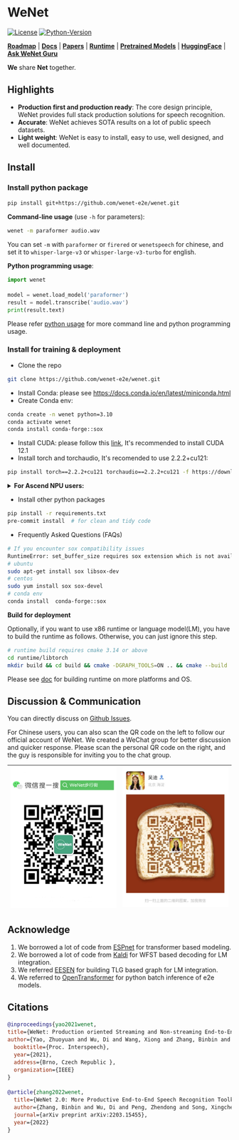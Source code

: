 # WeNet

[![License](https://img.shields.io/badge/License-Apache%202.0-brightgreen.svg)](https://opensource.org/licenses/Apache-2.0)
[![Python-Version](https://img.shields.io/badge/Python-3.7%7C3.8-brightgreen)](https://github.com/wenet-e2e/wenet)

[**Roadmap**](https://github.com/wenet-e2e/wenet/issues/1683)
| [**Docs**](https://wenet-e2e.github.io/wenet)
| [**Papers**](https://wenet-e2e.github.io/wenet/papers.html)
| [**Runtime**](https://github.com/wenet-e2e/wenet/tree/main/runtime)
| [**Pretrained Models**](docs/pretrained_models.md)
| [**HuggingFace**](https://huggingface.co/spaces/wenet/wenet_demo)
| [**Ask WeNet Guru**](https://gurubase.io/g/wenet)

**We** share **Net** together.

## Highlights

* **Production first and production ready**: The core design principle, WeNet provides full stack production solutions for speech recognition.
* **Accurate**: WeNet achieves SOTA results on a lot of public speech datasets.
* **Light weight**: WeNet is easy to install, easy to use, well designed, and well documented.


## Install

### Install python package

``` sh
pip install git+https://github.com/wenet-e2e/wenet.git
```

**Command-line usage** (use `-h` for parameters):

``` sh
wenet -m paraformer audio.wav
```

You can set `-m` with `paraformer` or `firered` or `wenetspeech` for chinese,
and set it to `whisper-large-v3` or `whisper-large-v3-turbo` for english.


**Python programming usage**:

``` python
import wenet

model = wenet.load_model('paraformer')
result = model.transcribe('audio.wav')
print(result.text)
```

Please refer [python usage](docs/python_package.md) for more command line and python programming usage.

### Install for training & deployment

- Clone the repo
``` sh
git clone https://github.com/wenet-e2e/wenet.git
```

- Install Conda: please see https://docs.conda.io/en/latest/miniconda.html
- Create Conda env:

``` sh
conda create -n wenet python=3.10
conda activate wenet
conda install conda-forge::sox
```

- Install CUDA: please follow this [link](https://icefall.readthedocs.io/en/latest/installation/index.html#id1), It's recommended to install CUDA 12.1
- Install torch and torchaudio, It's recomended to use 2.2.2+cu121:

``` sh
pip install torch==2.2.2+cu121 torchaudio==2.2.2+cu121 -f https://download.pytorch.org/whl/torch_stable.html
```

<details><summary><b>For Ascend NPU users:</b></summary>

- Install CANN: please follow this [link](https://ascend.github.io/docs/sources/ascend/quick_install.html) to install CANN toolkit and kernels.

- Install WeNet with torch-npu dependencies:

``` sh
pip install -e .[torch-npu]
```

- Related version control table:

| Requirement  |      Minimum     | Recommend   |
| ------------ | ---------------- | ----------- |
| CANN         | 8.0.RC2.alpha003 | latest      |
| torch        | 2.1.0            | 2.2.0       |
| torch-npu    | 2.1.0            | 2.2.0       |
| torchaudio   | 2.1.0            | 2.2.0       |
| deepspeed    | 0.13.2           | latest      |

</details>

- Install other python packages

``` sh
pip install -r requirements.txt
pre-commit install  # for clean and tidy code
```

- Frequently Asked Questions (FAQs)

``` sh
# If you encounter sox compatibility issues
RuntimeError: set_buffer_size requires sox extension which is not available.
# ubuntu
sudo apt-get install sox libsox-dev
# centos
sudo yum install sox sox-devel
# conda env
conda install  conda-forge::sox
```

**Build for deployment**

Optionally, if you want to use x86 runtime or language model(LM),
you have to build the runtime as follows. Otherwise, you can just ignore this step.

``` sh
# runtime build requires cmake 3.14 or above
cd runtime/libtorch
mkdir build && cd build && cmake -DGRAPH_TOOLS=ON .. && cmake --build .
```

Please see [doc](https://github.com/wenet-e2e/wenet/tree/main/runtime) for building
runtime on more platforms and OS.


## Discussion & Communication

You can directly discuss on [Github Issues](https://github.com/wenet-e2e/wenet/issues).

For Chinese users, you can also scan the QR code on the left to follow our official account of WeNet.
We created a WeChat group for better discussion and quicker response.
Please scan the personal QR code on the right, and the guy is responsible for inviting you to the chat group.

| <img src="https://github.com/robin1001/qr/blob/master/wenet.jpeg" width="250px"> | <img src="https://github.com/robin1001/qr/blob/master/binbin.jpeg" width="250px"> |
| ---- | ---- |


## Acknowledge

1. We borrowed a lot of code from [ESPnet](https://github.com/espnet/espnet) for transformer based modeling.
2. We borrowed a lot of code from [Kaldi](http://kaldi-asr.org/) for WFST based decoding for LM integration.
3. We referred [EESEN](https://github.com/srvk/eesen) for building TLG based graph for LM integration.
4. We referred to [OpenTransformer](https://github.com/ZhengkunTian/OpenTransformer/) for python batch inference of e2e models.

## Citations

``` bibtex
@inproceedings{yao2021wenet,
title={WeNet: Production oriented Streaming and Non-streaming End-to-End Speech Recognition Toolkit},
author={Yao, Zhuoyuan and Wu, Di and Wang, Xiong and Zhang, Binbin and Yu, Fan and Yang, Chao and Peng, Zhendong and Chen, Xiaoyu and Xie, Lei and Lei, Xin},
  booktitle={Proc. Interspeech},
  year={2021},
  address={Brno, Czech Republic },
  organization={IEEE}
}

@article{zhang2022wenet,
  title={WeNet 2.0: More Productive End-to-End Speech Recognition Toolkit},
  author={Zhang, Binbin and Wu, Di and Peng, Zhendong and Song, Xingchen and Yao, Zhuoyuan and Lv, Hang and Xie, Lei and Yang, Chao and Pan, Fuping and Niu, Jianwei},
  journal={arXiv preprint arXiv:2203.15455},
  year={2022}
}
```
